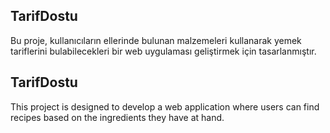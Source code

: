 ## TarifDostu
Bu proje, kullanıcıların ellerinde bulunan malzemeleri kullanarak yemek tariflerini bulabilecekleri bir web uygulaması geliştirmek için tasarlanmıştır.

## TarifDostu
This project is designed to develop a web application where users can find recipes based on the ingredients they have at hand.

